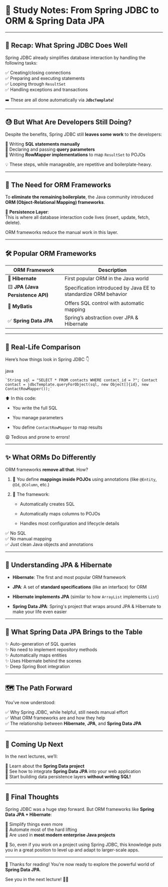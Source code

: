# 📘 Study Notes: From Spring JDBC to ORM & Spring Data JPA

---

## 🧩 Recap: What Spring JDBC Does Well

Spring JDBC already simplifies database interaction by handling the following tasks:

✅ Creating/closing connections  
✅ Preparing and executing statements  
✅ Looping through `ResultSet`  
✅ Handling exceptions and transactions

➡️ These are all done automatically via **`JdbcTemplate`**!

---

## 😓 But What Are Developers Still Doing?

Despite the benefits, Spring JDBC still **leaves some work** to the developers:

🔹 Writing **SQL statements manually**  
🔹 Declaring and passing **query parameters**  
🔹 Writing **RowMapper implementations** to map `ResultSet` to POJOs

💡 These steps, while manageable, are repetitive and boilerplate-heavy.

---

## 🧠 The Need for ORM Frameworks

To **eliminate the remaining boilerplate**, the Java community introduced **ORM (Object-Relational Mapping) frameworks**.

📌 **Persistence Layer**:  
This is where all database interaction code lives (insert, update, fetch, delete).

ORM frameworks reduce the manual work in this layer.

---

## 🛠️ Popular ORM Frameworks

|ORM Framework|Description|
|---|---|
|🔷 **Hibernate**|First popular ORM in the Java world|
|🟨 **JPA (Java Persistence API)**|Specification introduced by Java EE to standardize ORM behavior|
|🔷 **MyBatis**|Offers SQL control with automatic mapping|
|✅ **Spring Data JPA**|Spring’s abstraction over JPA & Hibernate|

---

## 🧪 Real-Life Comparison

Here’s how things look in Spring JDBC 👇

java

	`String sql = "SELECT * FROM contacts WHERE contact_id = ?"; Contact contact = jdbcTemplate.queryForObject(sql, new Object[]{id}, new ContactRowMapper());`

⬆️ In this code:

- You write the full SQL
    
- You manage parameters
    
- You define `ContactRowMapper` to map results
    

😩 Tedious and prone to errors!

---

## ✨ What ORMs Do Differently

ORM frameworks **remove all that**. How?

1. 🧬 You define **mappings inside POJOs** using annotations (like `@Entity`, `@Id`, `@Column`, etc.)
    
2. 🤖 The framework:
    
    - Automatically creates SQL
        
    - Automatically maps columns to POJOs
        
    - Handles most configuration and lifecycle details
        

✅ No SQL  
✅ No manual mapping  
✅ Just clean Java objects and annotations

---

## 🔎 Understanding JPA & Hibernate

- **Hibernate**: The first and most popular ORM framework
    
- **JPA**: A set of **standard specifications** (like an interface) for ORM
    
- **Hibernate implements JPA** (similar to how `ArrayList` implements `List`)
    
- **Spring Data JPA**: Spring's project that wraps around JPA & Hibernate to make your life even easier
    

---

## 🌱 What Spring Data JPA Brings to the Table

✨ Auto-generation of SQL queries  
✨ No need to implement repository methods  
✨ Automatically maps entities  
✨ Uses Hibernate behind the scenes  
✨ Deep Spring Boot integration

---

## 🗺️ The Path Forward

You’ve now understood:

✅ Why Spring JDBC, while helpful, still needs manual effort  
✅ What ORM frameworks are and how they help  
✅ The relationship between **Hibernate**, **JPA**, and **Spring Data JPA**

---

## 🚀 Coming Up Next

In the next lectures, we’ll:

📘 Learn about the **Spring Data project**  
🔧 See how to integrate **Spring Data JPA** into your web application  
🧱 Start building data persistence layers **without writing SQL!**

---

## 🧠 Final Thoughts

Spring JDBC was a huge step forward. But ORM frameworks like **Spring Data JPA + Hibernate**:

🔹 Simplify things even more  
🔹 Automate most of the hard lifting  
🔹 Are used in **most modern enterprise Java projects**

📌 So, even if you work on a project using Spring JDBC, this knowledge puts you in a great position to level up and adapt to larger-scale apps.

---

👋 Thanks for reading! You're now ready to explore the powerful world of **Spring Data JPA**.

See you in the next lecture! 🚀😊